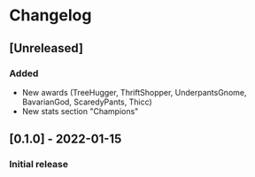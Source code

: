 # Changelog

## [Unreleased]
### Added
 - New awards (TreeHugger, ThriftShopper, UnderpantsGnome, BavarianGod, ScaredyPants, Thicc)
 - New stats section "Champions"


## [0.1.0] - 2022-01-15
### Initial release